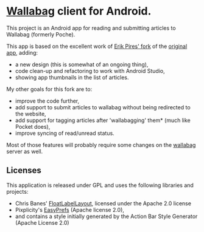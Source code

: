 # [Wallabag][] client for Android.

This project is an Android app for reading and submitting articles to Wallabag (formerly Poche).

This app is based on the excellent work of [Erik Pires' fork][0] of the [original app][1], adding:

- a new design (this is somewhat of an ongoing thing),
- code clean-up and refactoring to work with Android Studio,
- showing app thumbnails in the list of articles.

My other goals for this fork are to: 
- improve the code further,
- add support to submit articles to wallabag without being redirected to the website,
- add support for tagging articles after 'wallabagging' them* (much like Pocket does),
- improve syncing of read/unread status.

Most of those features will probably require some changes on the [wallabag][] server as well.


## Licenses

This application is released under GPL and uses the following libraries and projects:

- Chris Banes' [FloatLabelLayout][4], licensed under the Apache 2.0 license
- Pixplicity's [EasyPrefs][5] (Apache license 2.0),
- and contains a style initially generated by the Action Bar Style Generator (Apache License 2.0)

[wallabag]: http://wallabag.org
[0]: https://github.com/erickpires/wallabag-android
[1]: https://github.com/wallabag/android-app
[2]: https://github.com/castorflex/SmoothProgressBar
[3]: http://pt.wikipedia.org/wiki/Beerware
[4]: https://gist.github.com/chrisbanes/11247418
[5]: https://github.com/Pixplicity/EasyPreferences